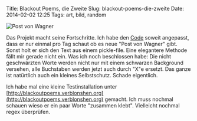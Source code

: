 Title: Blackout Poems, die Zweite 
Slug: blackout-poems-die-zweite
Date: 2014-02-02 12:25
Tags: art, bild, random


![Post von Wagner]({filename}/images/blackout-gold-deutschland.jpg)

Das Projekt macht seine Fortschritte. Ich habe den [Code](https://github.com/xsteadfastx/blackout_poems) soweit angepasst, dass er nur einmal pro Tag schaut ob es neue "Post von Wagner" gibt. Sonst holt er sich den Text aus einem pickle-file. Eine elegantere Methode fällt mir gerade nicht ein. Was ich noch beschlossen habe: Die nicht geschwärzten Worte werden nicht nur mit einem schwarzen Background versehen, alle Buchstaben werden jetzt auch durch "X"e ersetzt. Das ganze ist natürtlich auch ein kleines Selbstschutz. Schade eigentlich. 

Ich habe mal eine kleine Testinstallation unter [http://blackoutpoems.verblonshen.org](http://blackoutpoems.verblonshen.org) gemacht. Ich muss nochmal schauen wieso er ein paar Worte "zusammen klebt". Vielleicht nochmal regex überprüfen.  
